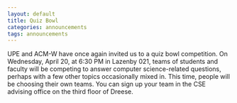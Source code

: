 ```yaml
---
layout: default
title: Quiz Bowl
categories: announcements
tags: announcements
---
```

UPE and ACM-W have once again invited us to a quiz bowl competition. On Wednesday, April 20, at 6:30 PM in Lazenby 021, teams of students and faculty will be competing to answer computer science-related questions, perhaps with a few other topics occasionally mixed in. This time, people will be choosing their own teams. You can sign up your team in the CSE advising office on the third floor of Dreese.
